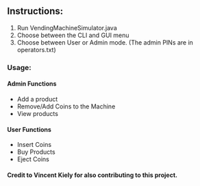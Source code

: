 <h2>Instructions:</h2>
<ol>
<li>Run VendingMachineSimulator.java</li>
<li>Choose between the CLI and GUI menu</li>
<li>Choose between User or Admin mode. (The admin PINs are in operators.txt)
</ol>

<h3>Usage:</h3>
<h4>Admin Functions</h4>
<ul>
<li>Add a product</li>
<li>Remove/Add Coins to the Machine</li>
<li>View products</li>
</ul>
<h4>User Functions</h4>
<ul>
<li>Insert Coins</li>
<li>Buy Products</li>
<li>Eject Coins</li>
</ul>

<h4>Credit to Vincent Kiely for also contributing to this project.</h4>
